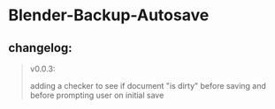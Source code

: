 # Blender-Backup-Autosave

## changelog:

> v0.0.3:
>
> adding a checker to see if document "is dirty" before saving and before prompting user on initial save
